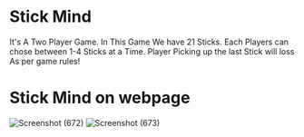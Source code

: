 # Stick Mind

It's A Two Player Game. In This Game We have 21 Sticks. Each Players can chose between 1-4 Sticks at a Time. Player Picking up the last Stick will loss As per game rules!

# Stick Mind on webpage

![Screenshot (672)](https://user-images.githubusercontent.com/61510754/111894662-e2086480-8a36-11eb-931a-33b13dcdbb8e.png)
![Screenshot (673)](https://user-images.githubusercontent.com/61510754/111894670-e765af00-8a36-11eb-9011-20f03e729993.png)
